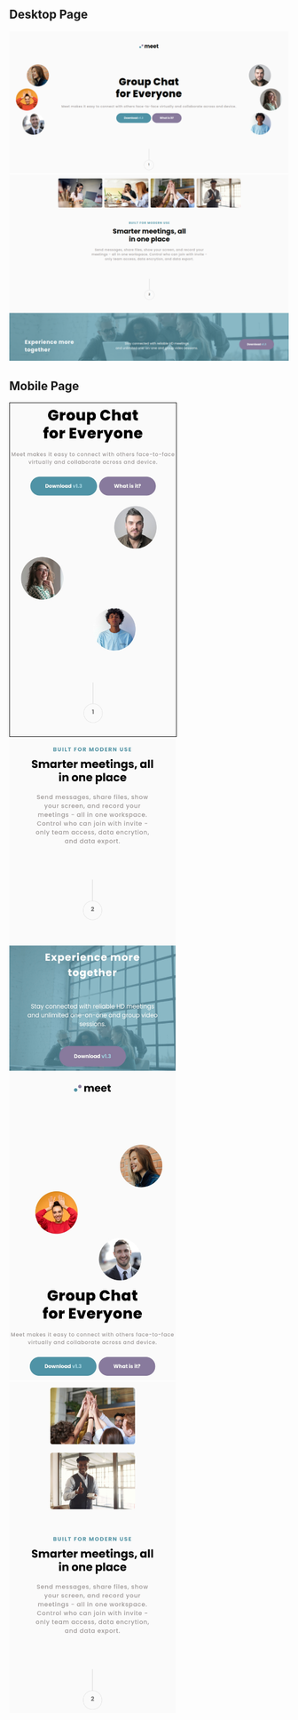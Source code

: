## Desktop Page


![Desktop Page](img/HomePageMeet.png)
![Desktop Page2](img/HomePageMeet2.png)


## Mobile Page

<img src="img/MonilePageMeet.jpg" alt="drawing" border="1px solid #ddd" width="300"/>
<img src="img/MobilePageMeet2.jpg" alt="drawing" width="300"/>
<img src="img/MobilePageMeet3.jpg" alt="drawing" width="300"/>
<img src="img/MobilepageMeet4.jpg" alt="drawing" width="300"/>
